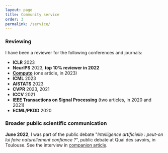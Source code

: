 ```yaml
---
layout: page
title: Community service
order: 3
permalink: /service/
---
```


### Reviewing

I have been a reviewer for the following conferences and journals:

- **ICLR** 2023
- **NeurIPS** 2023, **top 10% reviewer in 2022**
- **[Computo](https://computo.sfds.asso.fr/)** (one article, in 2023)
- **ICML** 2023
- **AISTATS** 2023
- **CVPR** 2023, 2021
- **ICCV** 2021
- **IEEE Transactions on Signal Processing** (two articles, in 2020 and 2021)
- **ECML/PKDD** 2020

### Broader public scientific communication

**June 2022**, I was part of the public debate "*Intelligence artificielle : peut-on lui faire naturellement confiance ?*", public debate at Quai des savoirs, in Toulouse. See the interview in [companion article](https://exploreur.univ-toulouse.fr/intelligence-artificielle-peut-lui-faire-naturellement-confiance).  

